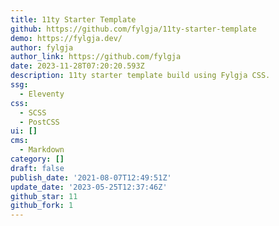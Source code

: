 ```yaml
---
title: 11ty Starter Template
github: https://github.com/fylgja/11ty-starter-template
demo: https://fylgja.dev/
author: fylgja
author_link: https://github.com/fylgja
date: 2023-11-28T07:20:20.593Z
description: 11ty starter template build using Fylgja CSS.
ssg:
  - Eleventy
css:
  - SCSS
  - PostCSS
ui: []
cms:
  - Markdown
category: []
draft: false
publish_date: '2021-08-07T12:49:51Z'
update_date: '2023-05-25T12:37:46Z'
github_star: 11
github_fork: 1
---
```

